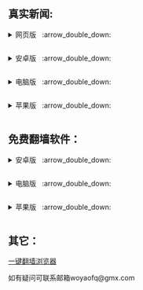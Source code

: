 <h2>
</a><strong>真实新闻:</strong>
</h2>
<p><details><summary>网页版</a>&nbsp;&nbsp; :arrow_double_down: </p></summary>
<p>&nbsp;&nbsp;&nbsp;&nbsp;&nbsp;&nbsp;&nbsp;&nbsp;&nbsp;&nbsp;<a href="http://26bb20.wanpao.xyz/TMGdB#h84p8nl4">神州明见</a></p>
<p>&nbsp;&nbsp;&nbsp;&nbsp;&nbsp;&nbsp;&nbsp;&nbsp;&nbsp;&nbsp;<a href="http://4t2zh2.jitec.online/SuAk6#20ll0448">动态网</a></p>
<p>&nbsp;&nbsp;&nbsp;&nbsp;&nbsp;&nbsp;&nbsp;&nbsp;&nbsp;&nbsp;<a href="http://060j08.kangdi.site/gyUJx#6664ppxt">干净世界</a></p>
<p>&nbsp;&nbsp;&nbsp;&nbsp;&nbsp;&nbsp;&nbsp;&nbsp;&nbsp;&nbsp;<a href="https://gitlab.com/shenzhouzhengdao/w/blob/master/README.md#i">新闻热点</a></p>
<p>&nbsp;&nbsp;&nbsp;&nbsp;&nbsp;&nbsp;&nbsp;&nbsp;&nbsp;&nbsp;<a href="https://gitlab.com/zhifan999/fq/-/wikis/%E7%9B%B4%E7%BF%BB%E9%80%9A%E9%81%93">直翻海外 </a></p>
<p>&nbsp;&nbsp;&nbsp;&nbsp;&nbsp;&nbsp;&nbsp;&nbsp;&nbsp;&nbsp;<a href="https://gitlab.com/shenzhouzhengdao/w/raw/master/szzd/szmjweb.zip">神州html网页版</a></p>
</details>
<p><details><summary>安卓版</a>&nbsp;&nbsp; :arrow_double_down: </p></summary>
<p>&nbsp;&nbsp;&nbsp;&nbsp;&nbsp;&nbsp;&nbsp;&nbsp;&nbsp;&nbsp;<a href="https://github.com/woyaofq/xz/raw/master/szmj-v6.9.apk">神州明见</a></p>
<p>&nbsp;&nbsp;&nbsp;&nbsp;&nbsp;&nbsp;&nbsp;&nbsp;&nbsp;&nbsp;<a href="https://github.com/woyaofq/xz/raw/master/szmjtv-v6.9.apk">神州TV版 </a></p>
<p>&nbsp;&nbsp;&nbsp;&nbsp;&nbsp;&nbsp;&nbsp;&nbsp;&nbsp;&nbsp;<a href="https://gitlab.com/woyaofq/xz/-/raw/master/td-sj.zip">退党中心 </a></p>
<p>&nbsp;&nbsp;&nbsp;&nbsp;&nbsp;&nbsp;&nbsp;&nbsp;&nbsp;&nbsp;<a href="https://github.com/fqcdn/fq/releases/download/v1.0.0/fq.apk">大纪元 </a></p>
</details>

<p><details><summary>电脑版</a>&nbsp;&nbsp; :arrow_double_down: </p></summary>
<p>&nbsp;&nbsp;&nbsp;&nbsp;&nbsp;&nbsp;&nbsp;&nbsp;&nbsp;&nbsp;<a href="https://github.com/woyaofq/xz/releases/download/td/td-pc.zip">退党中心 </a></p>
<p>&nbsp;&nbsp;&nbsp;&nbsp;&nbsp;&nbsp;&nbsp;&nbsp;&nbsp;&nbsp;<a href="https://github.com/fqcdn/fq/releases/download/v1.0.0/epoch_access-1.0.1-win32.zip">大纪元 </a></p>
</details>

<p><details><summary>苹果版</a>&nbsp;&nbsp; :arrow_double_down: </p></summary>
<p>&nbsp;&nbsp;&nbsp;&nbsp;&nbsp;&nbsp;&nbsp;&nbsp;&nbsp;&nbsp;<a href="https://github.com/woyaofq/td-ios">退党中心 </a></p>
</details>

<h2>
</a><strong>免费翻墙软件：</strong>
</h2>
<p><details><summary>安卓版</a>&nbsp;&nbsp; :arrow_double_down: </p></summary>
<p>&nbsp;&nbsp;&nbsp;&nbsp;&nbsp;&nbsp;&nbsp;&nbsp;&nbsp;&nbsp;<a href="https://gitlab.com/woyaofq/xz/-/raw/master/um5.4.apk">无界 </a></p>
<p>&nbsp;&nbsp;&nbsp;&nbsp;&nbsp;&nbsp;&nbsp;&nbsp;&nbsp;&nbsp;<a href="https://gitlab.com/woyaofq/xz/-/raw/master/vpn2.3.0.apk">无界VPN版 </a></p>
<p>&nbsp;&nbsp;&nbsp;&nbsp;&nbsp;&nbsp;&nbsp;&nbsp;&nbsp;&nbsp;<a href="https://github.com/woyaofq/xz/raw/master/fg1.4.apk">自由门 </a></p>
<p>&nbsp;&nbsp;&nbsp;&nbsp;&nbsp;&nbsp;&nbsp;&nbsp;&nbsp;&nbsp;<a href="https://www.downloadnth.com/nthlink-android-current.apk">nthlink </a></p>
<p>&nbsp;&nbsp;&nbsp;&nbsp;&nbsp;&nbsp;&nbsp;&nbsp;&nbsp;&nbsp;<a href="https://github.com/woyaofq/xz/raw/master/PsiphonAndroid.apk">赛风 </a></p>
</details>

<p><details><summary>电脑版</a>&nbsp;&nbsp; :arrow_double_down: </p></summary>
<p>&nbsp;&nbsp;&nbsp;&nbsp;&nbsp;&nbsp;&nbsp;&nbsp;&nbsp;&nbsp;<a href="https://gitlab.com/woyaofq/xz/-/raw/master/u2132.zip">无界 </a></p>
<p>&nbsp;&nbsp;&nbsp;&nbsp;&nbsp;&nbsp;&nbsp;&nbsp;&nbsp;&nbsp;<a href="https://github.com/woyaofq/xz/raw/master/fg800p.zip">自由门 </a></p>
<p>&nbsp;&nbsp;&nbsp;&nbsp;&nbsp;&nbsp;&nbsp;&nbsp;&nbsp;&nbsp;<a href="https://www.downloadnth.com/nthlink-win64-current.exe">nthlink（64位） </a></p>
<p>&nbsp;&nbsp;&nbsp;&nbsp;&nbsp;&nbsp;&nbsp;&nbsp;&nbsp;&nbsp;<a href="https://www.downloadnth.com/nthlink-win32-current.exe">nthlink（32位） </a></p>
<p>&nbsp;&nbsp;&nbsp;&nbsp;&nbsp;&nbsp;&nbsp;&nbsp;&nbsp;&nbsp;<a href="https://github.com/woyaofq/xz/raw/master/psiphon3.zip">赛风 </a></p>
</details>

<p><details><summary>苹果版</a>&nbsp;&nbsp; :arrow_double_down: </p></summary>
<p>&nbsp;&nbsp;&nbsp;&nbsp;&nbsp;&nbsp;&nbsp;&nbsp;&nbsp;&nbsp;<a href="https://github.com/wujieliulan/forum#%E8%8B%B9%E6%9E%9C%E7%89%88-%E6%97%A0%E7%95%8Cvpn-101-%E6%94%AF%E6%8C%81-iphone-5s-%E4%BB%A5%E4%B8%8A">无界 </a></p>
<p>&nbsp;&nbsp;&nbsp;&nbsp;&nbsp;&nbsp;&nbsp;&nbsp;&nbsp;&nbsp;<a href="https://apps.apple.com/us/app/nthlink/id1467297604">nthlink(iOS) </a></p>
<p>&nbsp;&nbsp;&nbsp;&nbsp;&nbsp;&nbsp;&nbsp;&nbsp;&nbsp;&nbsp;<a href="https://apps.apple.com/us/app/nthlink/id1536318872?mt=12">nthlink(Mac) </a></p>
<p>&nbsp;&nbsp;&nbsp;&nbsp;&nbsp;&nbsp;&nbsp;&nbsp;&nbsp;&nbsp;<a href="https://itunes.apple.com/us/app/psiphon/id1276263909?ls=1&mt=8">赛风 </a></p>
<p>&nbsp;&nbsp;&nbsp;&nbsp;&nbsp;&nbsp;&nbsp;&nbsp;&nbsp;&nbsp;<a href="https://itunes.apple.com/us/app/psiphon-browser/id1193362444?ls=1&mt=8">赛风浏览器</a></p>
</details>
<h2>

<h2>
</a><strong>其它：</strong>
</h2>
<p><a href="https://gitlab.com/zhifan999/fq/-/wikis/home#%E8%87%AA%E7%94%B1%E4%B8%8A%E7%BD%91%E6%96%B9%E6%B3%95">一键翻墙浏览器</a><p>     
        
<p>如有疑问可联系邮箱woyaofq@gmx.com </a></p>
